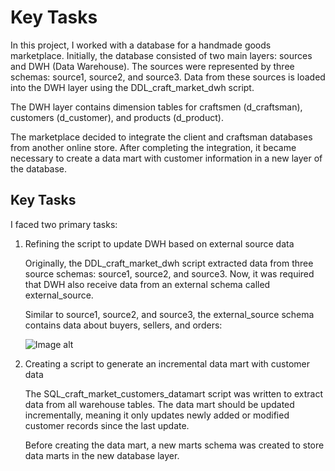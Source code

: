 # Key Tasks

In this project, I worked with a database for a handmade goods marketplace. Initially, the database consisted of two main layers: sources and DWH (Data Warehouse). The sources were represented by three schemas: source1, source2, and source3. Data from these sources is loaded into the DWH layer using the DDL_craft_market_dwh script.

The DWH layer contains dimension tables for craftsmen (d_craftsman), customers (d_customer), and products (d_product).

The marketplace decided to integrate the client and craftsman databases from another online store. After completing the integration, it became necessary to create a data mart with customer information in a new layer of the database.

## Key Tasks

I faced two primary tasks:

1. Refining the script to update DWH based on external source data

   Originally, the DDL_craft_market_dwh script extracted data from three source schemas: source1, source2, and source3. Now, it was required that DWH also receive data from an external schema called external_source.

   Similar to source1, source2, and source3, the external_source schema contains data about buyers, sellers, and orders:

   ![Image alt](https://github.com/hellodiogenes/crafts_market_datamart/tree/main/image/external_source.jpg)

2. Creating a script to generate an incremental data mart with customer data

   The SQL_craft_market_customers_datamart script was written to extract data from all warehouse tables. The data mart should be updated incrementally, meaning it only updates newly added or modified customer records since the last update.

   Before creating the data mart, a new marts schema was created to store data marts in the new database layer.